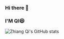 ### Hi there 👋 
### I'M QI😄
![Zhiang Qi's GitHub stats](https://github-readme-stats.vercel.app/api?username=qza36&show_icons=true)
<!--
**qza36/qza36** is a ✨ _special_ ✨ repository because its `README.md` (this file) appears on your GitHub profile.

Here are some ideas to get you started:

- 🔭 I’m currently working on ...
- 🌱 I’m currently learning ...
- 👯 I’m looking to collaborate on ...
- 🤔 I’m looking for help with ...
- 💬 Ask me about ...
- 📫 How to reach me: ...
- 😄 Pronouns: ...
- ⚡ Fun fact: ...
-->
